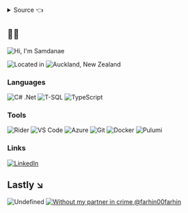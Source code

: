 
<details>
  <summary>Source 👈</summary>

```json
{
    "name": "Samdanae Imran",
    "occupation": "Software Engineer",
    "location": "Auckland",
    "languages": [ ".Net", "T-SQL", "TypeScript" ],   
    "tools": [ "Rider", "VS Code", "Azure", "Git", "Docker", "Pulumi" ],
    "techniques": [ "API-first", "Test-driven", "Trunk-based" ]
}
```
</details>

## 🥜🐚

![Hi, I'm Samdanae](https://img.shields.io/badge/Hi%20👋-i%20am%20samdanae-lavender?style=for-the-badge)

![Located in](https://img.shields.io/badge/Located-in-lavender?style=for-the-badge)
![Auckland, New Zealand](https://img.shields.io/badge/Auckland📍-New%20Zealand-orange?style=for-the-badge)

### Languages
![C# .Net](https://img.shields.io/badge/-.net-blue?style=for-the-badge&logo=c%20sharp)
![T-SQL](https://img.shields.io/badge/-TSQL-blue?style=for-the-badge&logo=microsoft%20sql%20server)
![TypeScript](https://img.shields.io/badge/-TypeScript-blue?style=for-the-badge&logo=typescript)

### Tools
![Rider](https://img.shields.io/badge/-Rider-green?style=for-the-badge)
![VS Code](https://img.shields.io/badge/-VS%20Code-green?style=for-the-badge&logo=Visual%20Studio%20Code)
![Azure](https://img.shields.io/badge/-Azure-green?style=for-the-badge&logo=azure%20pipelines)
![Git](https://img.shields.io/badge/-Git-green?style=for-the-badge&logo=git)
![Docker](https://img.shields.io/badge/-Docker-green?style=for-the-badge&logo=docker)
![Pulumi](https://img.shields.io/badge/-Pulumi-green?style=for-the-badge&logo=pulumi)

### Links
[![LinkedIn](https://img.shields.io/badge/LinkedIn-/Samdanae-yellow?style=for-the-badge&logo=linkedin&logoColor=fff)](https://www.linkedin.com/in/samdanae/)

## Lastly ↘️
![Undefined](https://img.shields.io/badge/I'd%20be-Undefined-red?style=for-the-badge&logo=x-pack)
[![Without my partner in crime @farhin00farhin](https://img.shields.io/badge/without%20my%20partner%20in%20crime-%20@farhin00farhin-steelblue?style=for-the-badge&logo=github)](https://www.github.com/farhin00farhin/)
